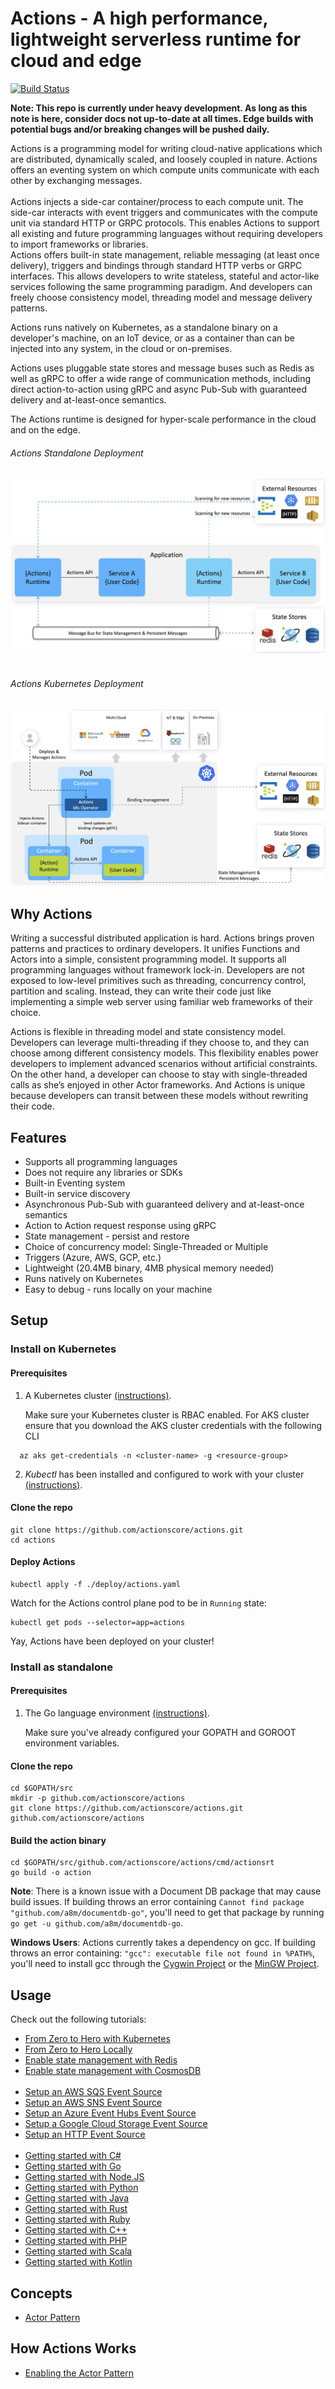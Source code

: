 # Actions - A high performance, lightweight serverless runtime for cloud and edge

[![Build Status](https://dev.azure.com/azure-octo/Actions/_apis/build/status/builds/actions%20build?branchName=master)](https://dev.azure.com/azure-octo/Actions/_build/latest?definitionId=5&branchName=master)

__Note: This repo is currently under heavy development.
As long as this note is here, consider docs not up-to-date at all times. Edge builds with potential bugs and/or breaking changes will be pushed daily.__

Actions is a programming model for writing cloud-native applications which are distributed, dynamically scaled, and loosely coupled in nature. Actions offers an eventing system on which compute units communicate with each other by exchanging messages.
<br>
<br>
Actions injects a side-car container/process to each compute unit. The side-car interacts with event triggers and communicates with the compute unit via standard HTTP or GRPC protocols. This enables Actions to support all existing and future programming languages without requiring developers to import frameworks or libraries.
<br>
Actions offers built-in state management, reliable messaging (at least once delivery), triggers and bindings through standard HTTP verbs or GRPC interfaces. This allows developers to write stateless, stateful and actor-like services following the same programming paradigm. And developers can freely choose consistency model, threading model and message delivery patterns.

Actions runs natively on Kubernetes, as a standalone binary on a developer's machine, on an IoT device, or as a container than can be injected into any system, in the cloud or on-premises.

Actions uses pluggable state stores and message buses such as Redis as well as gRPC to offer a wide range of communication methods, including direct action-to-action using gRPC and async Pub-Sub with guaranteed delivery and at-least-once semantics.

The Actions runtime is designed for hyper-scale performance in the cloud and on the edge.
<br>
###### Actions Standalone Deployment
![Actions Standalone](/docs/imgs/actions_standalone.png)
<br>
<br>
###### Actions Kubernetes Deployment
![Actions on Kubernetes](/docs/imgs/actions_k8s.png)

## Why Actions

Writing a successful distributed application is hard. Actions brings proven patterns and practices to ordinary developers. It unifies Functions and Actors into a simple, consistent programming model. It supports all programming languages without framework lock-in. Developers are not exposed to low-level primitives such as threading, concurrency control, partition and scaling. Instead, they can write their code just like implementing a simple web server using familiar web frameworks of their choice.

Actions is flexible in threading model and state consistency model. Developers can leverage multi-threading if they choose to, and they can choose among different consistency models. This flexibility enables power developers to implement advanced scenarios without artificial constraints.  On the other hand, a developer can choose to stay with single-threaded calls as she’s enjoyed in other Actor frameworks. And Actions is unique because developers can transit between these models without rewriting their code. 


## Features

* Supports all programming languages
* Does not require any libraries or SDKs
* Built-in Eventing system
* Built-in service discovery
* Asynchronous Pub-Sub with guaranteed delivery and at-least-once semantics
* Action to Action request response using gRPC
* State management - persist and restore
* Choice of concurrency model: Single-Threaded or Multiple
* Triggers (Azure, AWS, GCP, etc.)
* Lightweight (20.4MB binary, 4MB physical memory needed)
* Runs natively on Kubernetes
* Easy to debug - runs locally on your machine

## Setup

### Install on Kubernetes

#### Prerequisites

1. A Kubernetes cluster [(instructions)](https://kubernetes.io/docs/tutorials/kubernetes-basics/).
    
    Make sure your Kubernetes cluster is RBAC enabled.
    For AKS cluster ensure that you download the AKS cluster credentials with the following CLI

  ```cli
    az aks get-credentials -n <cluster-name> -g <resource-group>
  ```

2. *Kubectl* has been installed and configured to work with your cluster [(instructions)](https://kubernetes.io/docs/tasks/tools/install-kubectl/).


#### Clone the repo

```
git clone https://github.com/actionscore/actions.git
cd actions
```

#### Deploy Actions

```
kubectl apply -f ./deploy/actions.yaml
```

Watch for the Actions control plane pod to be in ```Running``` state:

```
kubectl get pods --selector=app=actions
```

Yay, Actions have been deployed on your cluster!


### Install as standalone

#### Prerequisites

1. The Go language environment [(instructions)]( https://golang.org/doc/install).

    Make sure you've already configured your GOPATH and GOROOT environment variables.

#### Clone the repo

```
cd $GOPATH/src
mkdir -p github.com/actionscore/actions
git clone https://github.com/actionscore/actions.git github.com/actionscore/actions
```

#### Build the action binary

```
cd $GOPATH/src/github.com/actionscore/actions/cmd/actionsrt
go build -o action
```

**Note**: There is a known issue with a Document DB package that may cause build issues. If building throws an error containing `Cannot find package "github.com/a8m/documentdb-go"`, you'll need to get that package by running `go get -u github.com/a8m/documentdb-go`.

**Windows Users**: Actions currently takes a dependency on gcc. If building throws an error containing: `"gcc": executable file not found in %PATH%`, you'll need to install gcc through the [Cygwin Project](https://sourceware.org/cygwin/) or the [MinGW Project](http://mingw-w64.org/doku.php).

## Usage

Check out the following tutorials:

* [From Zero to Hero with Kubernetes](samples/kubernetes_zero_to_hero)
* [From Zero to Hero Locally](samples/local_zero_to_hero)
* [Enable state management with Redis](docs/concepts/state/redis.md)
* [Enable state management with CosmosDB](docs/concepts/state/cosmosdb.md)<br><br>
* [Setup an AWS SQS Event Source](docs/aws_sqs.md)
* [Setup an AWS SNS Event Source](docs/aws_sns.md)
* [Setup an Azure Event Hubs Event Source](docs/azure_eventhubs.md)
* [Setup a Google Cloud Storage Event Source](docs/gcp_storage.md)
* [Setup an HTTP Event Source](docs/http.md)<br><br>
* [Getting started with C#](docs/getting_started/c%23/tutorial.md)
* [Getting started with Go](docs/getting_started/go/tutorial.md)
* [Getting started with Node.JS](docs/getting_started/node/tutorial.md)
* [Getting started with Python](docs/getting_started/python/tutorial.md)
* [Getting started with Java](docs/getting_started/java/tutorial.md)
* [Getting started with Rust](docs/getting_started/rust/tutorial.md)
* [Getting started with Ruby](docs/getting_started/ruby/tutorial.md)
* [Getting started with C++](docs/getting_started/c++/tutorial.md)
* [Getting started with PHP](docs/getting_started/php/tutorial.md)
* [Getting started with Scala](docs/getting_started/scala/tutorial.md)
* [Getting started with Kotlin](docs/getting_started/kotlin/tutorial.md)

## Concepts

* [Actor Pattern](docs/concepts/actor/actor_pattern.md)

## How Actions Works

* [Enabling the Actor Pattern](docs/topics/enable_actor_pattern.md)
